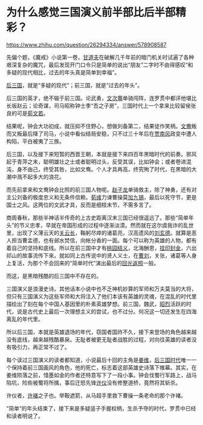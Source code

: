 # 为什么感觉三国演义前半部比后半部精彩？

https://www.zhihu.com/question/26294334/answer/578908587

先偏个题，《魔戒》小说第一卷，[甘道夫](https://www.zhihu.com/search?q=%E7%94%98%E9%81%93%E5%A4%AB&search_source=Entity&hybrid_search_source=Entity&hybrid_search_extra=%7B%22sourceType%22%3A%22answer%22%2C%22sourceId%22%3A578908587%7D)在破解几千年前的暗门机关时试遍了各种艰深复杂的魔咒，最后发现开门口令只是简单的说出“朋友”二字时不由得感叹“和多疑的现代相比，过去的年头真是简单到幸福”。

[后三国](https://www.zhihu.com/search?q=%E5%90%8E%E4%B8%89%E5%9B%BD&search_source=Entity&hybrid_search_source=Entity&hybrid_search_extra=%7B%22sourceType%22%3A%22answer%22%2C%22sourceId%22%3A578908587%7D)，就是“多疑的现代”；前三国，就是“过去的年头”。

后三国的英才，绝不输于前三国。论武勇，[文次骞](https://www.zhihu.com/search?q=%E6%96%87%E6%AC%A1%E9%AA%9E&search_source=Entity&hybrid_search_source=Entity&hybrid_search_extra=%7B%22sourceType%22%3A%22answer%22%2C%22sourceId%22%3A578908587%7D)单骑闯阵，连罗贯中都评他堪比长坂赵云；论奇谋，司马昭称钟士季“吾之子房”，三国时代上一个拿来比较留侯张良的可是[荀文若](https://www.zhihu.com/search?q=%E8%8D%80%E6%96%87%E8%8B%A5&search_source=Entity&hybrid_search_source=Entity&hybrid_search_extra=%7B%22sourceType%22%3A%22answer%22%2C%22sourceId%22%3A578908587%7D)。

结果呢，钟会大功初成，就压抑不住野心，想做刘备第二，结果徒作笑柄。[文鸯](https://www.zhihu.com/search?q=%E6%96%87%E9%B8%AF&search_source=Entity&hybrid_search_source=Entity&hybrid_search_extra=%7B%22sourceType%22%3A%22answer%22%2C%22sourceId%22%3A578908587%7D)叛而又叛最后降了司马，小说中看似结局安稳，只不过三十年后在[贾南风](https://www.zhihu.com/search?q=%E8%B4%BE%E5%8D%97%E9%A3%8E&search_source=Entity&hybrid_search_source=Entity&hybrid_search_extra=%7B%22sourceType%22%3A%22answer%22%2C%22sourceId%22%3A578908587%7D)政变中遭人构陷，平白被夷了三族。

后三国，以及接下来短暂的西晋王朝，本就是接下来四百年黑暗时代的前奏。邪风起于青萍之末，聪明雄壮之士或者聪明过头，反受其误，比如钟会；或者卷进混沌，身不由己，终受其咎，比如文鸯。个人才具再高，终究殉了时代，在黑暗的大潮中溅不起多大的浪花。

而先前拿来和文鸯钟会比照的前三国人物呢。[赵子龙](https://www.zhihu.com/search?q=%E8%B5%B5%E5%AD%90%E9%BE%99&search_source=Entity&hybrid_search_source=Entity&hybrid_search_extra=%7B%22sourceType%22%3A%22answer%22%2C%22sourceId%22%3A578908587%7D)单骑救主，除了神勇，还有对主公刘备的极度忠义和无条件信赖。[荀彧](https://www.zhihu.com/search?q=%E8%8D%80%E5%BD%A7&search_source=Entity&hybrid_search_source=Entity&hybrid_search_extra=%7B%22sourceType%22%3A%22answer%22%2C%22sourceId%22%3A578908587%7D)力谏曹操莫[加九锡](https://www.zhihu.com/search?q=%E5%8A%A0%E4%B9%9D%E9%94%A1&search_source=Entity&hybrid_search_source=Entity&hybrid_search_extra=%7B%22sourceType%22%3A%22answer%22%2C%22sourceId%22%3A578908587%7D)，最后以死守节，更是国士之风。这两位的文武才具，反而是细枝末节，不需多言了。

商周春秋，那些半神话半传奇的上古史距离汉末三国已经很遥远了。那些“简单年头”的节义忠孝，早就在帝国形成的过程中逐渐淡漠。然而就在这尔虞我诈的乱世里，出现了义薄云天的[关云长](https://www.zhihu.com/search?q=%E5%85%B3%E4%BA%91%E9%95%BF&search_source=Entity&hybrid_search_source=Entity&hybrid_search_extra=%7B%22sourceType%22%3A%22answer%22%2C%22sourceId%22%3A578908587%7D)，鞠躬尽瘁的诸葛亮，汉高遗风的[刘玄德](https://www.zhihu.com/search?q=%E5%88%98%E7%8E%84%E5%BE%B7&search_source=Entity&hybrid_search_source=Entity&hybrid_search_extra=%7B%22sourceType%22%3A%22answer%22%2C%22sourceId%22%3A578908587%7D)。就算是恶人担当曹孟德，也有邺水焚信，向帐分香的一面。每个可以称为英雄的人物，都有着自己的坚持和底线。所以在前三国中才有[桃园结义](https://www.zhihu.com/search?q=%E6%A1%83%E5%9B%AD%E7%BB%93%E4%B9%89&search_source=Entity&hybrid_search_source=Entity&hybrid_search_extra=%7B%22sourceType%22%3A%22answer%22%2C%22sourceId%22%3A578908587%7D)，北海酬恩，[挂印封金](https://www.zhihu.com/search?q=%E6%8C%82%E5%8D%B0%E5%B0%81%E9%87%91&search_source=Entity&hybrid_search_source=Entity&hybrid_search_extra=%7B%22sourceType%22%3A%22answer%22%2C%22sourceId%22%3A578908587%7D)，六出祁山的故事流传下来。就如同上古传说中的贤人义士，在[曹刘](https://www.zhihu.com/search?q=%E6%9B%B9%E5%88%98&search_source=Entity&hybrid_search_source=Entity&hybrid_search_extra=%7B%22sourceType%22%3A%22answer%22%2C%22sourceId%22%3A578908587%7D)，关张，诸葛等人身上复活，为那个不会回来的“简单时代”演出最后的[回光返照](https://www.zhihu.com/search?q=%E5%9B%9E%E5%85%89%E8%BF%94%E7%85%A7&search_source=Entity&hybrid_search_source=Entity&hybrid_search_extra=%7B%22sourceType%22%3A%22answer%22%2C%22sourceId%22%3A578908587%7D)一般。

而这，是黑暗残酷的后三国中不存在的。

三国演义是浪漫史诗。其他话本小说中也不乏神机妙算的军师和万夫莫当的大将，但只有三国演义为这些军师和大将注入了他们本该有英雄的灵魂，在混乱的时代里描绘出了刻在每个中国人基因里的朴素英雄梦想。前三国，魏武，[昭烈](https://www.zhihu.com/search?q=%E6%98%AD%E7%83%88&search_source=Entity&hybrid_search_source=Entity&hybrid_search_extra=%7B%22sourceType%22%3A%22answer%22%2C%22sourceId%22%3A578908587%7D)活跃的时代，说是古代史上最后一次理想主义的尝试，也不过分。何况这一切还发生在四海离乱的年代里。

所以后三国，本就是英雄退场的年代，窃国者国祚不久，接下来登场的角色越来越没有底线，越来越残酷暴戾。无耻者被更无耻者战胜的过程，对向往英雄的读者没有吸引力，再正常不过了。

每个读过三国演义的读者都知道，小说最后十回的主角是[姜维](https://www.zhihu.com/search?q=%E5%A7%9C%E7%BB%B4&search_source=Entity&hybrid_search_source=Entity&hybrid_search_extra=%7B%22sourceType%22%3A%22answer%22%2C%22sourceId%22%3A578908587%7D)，[后三国时代](https://www.zhihu.com/search?q=%E5%90%8E%E4%B8%89%E5%9B%BD%E6%97%B6%E4%BB%A3&search_source=Entity&hybrid_search_source=Entity&hybrid_search_extra=%7B%22sourceType%22%3A%22answer%22%2C%22sourceId%22%3A578908587%7D)唯一一个保持着前三国画风的角色，他的死亡，标志着这部英雄史诗落下帷幕。其实，在姜维陨落之前，惜墨如金的作者还特意写下了一段小事。钟会伐蜀行军路上，战马陷坑，险些被蜀将所擒，事后迁怒先锋[许仪](https://www.zhihu.com/search?q=%E8%AE%B8%E4%BB%AA&search_source=Entity&hybrid_search_source=Entity&hybrid_search_extra=%7B%22sourceType%22%3A%22answer%22%2C%22sourceId%22%3A578908587%7D)没有修整道桥，竟然将其斩杀。

许仪者，[许褚](https://www.zhihu.com/search?q=%E8%AE%B8%E8%A4%9A&search_source=Entity&hybrid_search_source=Entity&hybrid_search_extra=%7B%22sourceType%22%3A%22answer%22%2C%22sourceId%22%3A578908587%7D)之子也。举鞍遮箭，从马超手里救下曹操一条老命的那个许褚。

“简单”的年头结束了，接下来是多疑竖子手握权柄，生杀予夺的时代，罗贯中已经和读者明说了。
